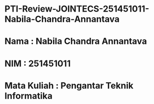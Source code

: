 # PTI-Review-JOINTECS-251451011-Nabila-Chandra-Annantava
# Nama : Nabila Chandra Annantava
# NIM : 251451011
# Mata Kuliah : Pengantar Teknik Informatika
